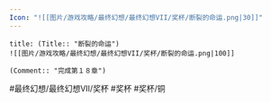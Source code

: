 ```yaml
---
Icon: "![[图片/游戏攻略/最终幻想/最终幻想VII/奖杯/断裂的命运.png|30]]"
---
```

```ad-common-bronze-trophy
title: (Title:: "断裂的命运")
![[图片/游戏攻略/最终幻想/最终幻想VII/奖杯/断裂的命运.png|100]]

(Comment:: "完成第１８章")
```

#最终幻想/最终幻想VII/奖杯 #奖杯 #奖杯/铜
